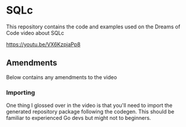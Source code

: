 # SQLc

This repository contains the code and examples used on the Dreams of Code video about SQLc

https://youtu.be/VX6KzpjaPp8

## Amendments

Below contains any amendments to the video 

### Importing 

One thing I glossed over in the video is that you'll need to import the generated repository package following
the codegen. This should be familiar to experienced Go devs but might not to beginners.
